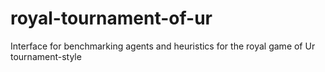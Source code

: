 # royal-tournament-of-ur
Interface for benchmarking agents and heuristics for the royal game of Ur tournament-style
